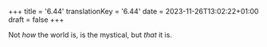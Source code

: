 +++
title = '6.44'
translationKey = '6.44'
date = 2023-11-26T13:02:22+01:00
draft = false
+++

Not <em>how</em> the world is, is the mystical, but <em>that</em> it is.

